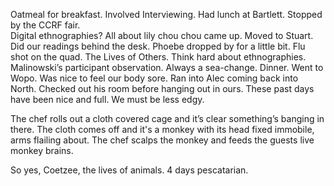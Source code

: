 Oatmeal for breakfast. Involved Interviewing. Had lunch at Bartlett. Stopped by the CCRF fair.   
Digital ethnographies? All about lily chou chou came up. Moved to Stuart. Did our readings behind the desk. Phoebe dropped by for a little bit. Flu shot on the quad. The Lives of Others. Think hard about ethnographies. Malinowski’s participant observation. Always a sea-change. Dinner. Went to Wopo. Was nice to feel our body sore. Ran into Alec coming back into North. Checked out his room before hanging out in ours. These past days have been nice and full. We must be less edgy.

The chef rolls out a cloth covered cage and it’s clear something’s banging in there. The cloth comes off and it's a monkey with its head fixed immobile, arms flailing about. The chef scalps the monkey and feeds the guests live monkey brains.

So yes, Coetzee, the lives of animals. 4 days pescatarian.